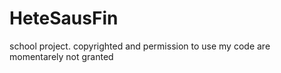 # HeteSausFin
school project. copyrighted and permission to use my code are momentarely not granted
